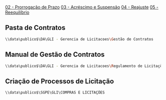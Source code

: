 [02 - Prorrogação de Prazo](02%20-%20Prorrogação%20de%20Prazo.md)
[03 - Acréscimo e Suspensão](03%20-%20Acréscimo%20e%20Suspenção.md)
[04 - Reajuste](04%20-%20Reajuste.md)
[05 - Reequilíbrio](05%20-%20Reequilíbrio.md)

## Pasta de Contratos

```bash
\\data\publico$\DA\GLI - Gerencia de Licitacoes\Gestão de Contratos
```

## Manual de Gestão de Contratos

```bash
\\data\publico$\DA\GLI - Gerencia de Licitacoes\Regulamento de Licitações e Contratos\4. Manual de Gestão de Contratos
```

## Criação de Processos de Licitação

```bash
\\data\publico$\SGPE\GLI\COMPRAS E LICITAÇÕES
```

